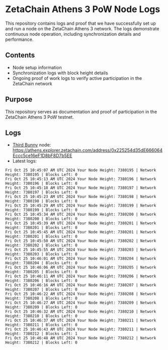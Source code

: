 # ZetaChain Athens 3 PoW Node Logs
This repository contains logs and proof that we have successfully set up and run a node on the ZetaChain Athens 3 network. The logs demonstrate continuous node operation, including synchronization details and performance.

## Contents
- Node setup information
- Synchronization logs with block height details
- Ongoing proof of work logs to verify active participation in the ZetaChain network

## Purpose
This repository serves as documentation and proof of participation in the ZetaChain Athens 3 PoW testnet.

## Logs

- [Third Bunny](https://thirdbunny.xyz/) node: https://athens.explorer.zetachain.com/address/0x225254d35dE666064Eccc5ce16eF1D8bF8D7b5EE
- Latest logs:
```
Fri Oct 25 10:45:07 AM UTC 2024 Your Node Height: 7380195 | Network Height: 7380195 | Blocks Left: 0
Fri Oct 25 10:45:13 AM UTC 2024 Your Node Height: 7380196 | Network Height: 7380196 | Blocks Left: 0
Fri Oct 25 10:45:18 AM UTC 2024 Your Node Height: 7380197 | Network Height: 7380197 | Blocks Left: 0
Fri Oct 25 10:45:23 AM UTC 2024 Your Node Height: 7380198 | Network Height: 7380198 | Blocks Left: 0
Fri Oct 25 10:45:29 AM UTC 2024 Your Node Height: 7380199 | Network Height: 7380199 | Blocks Left: 0
Fri Oct 25 10:45:34 AM UTC 2024 Your Node Height: 7380200 | Network Height: 7380200 | Blocks Left: 0
Fri Oct 25 10:45:39 AM UTC 2024 Your Node Height: 7380201 | Network Height: 7380201 | Blocks Left: 0
Fri Oct 25 10:45:45 AM UTC 2024 Your Node Height: 7380201 | Network Height: 7380201 | Blocks Left: 0
Fri Oct 25 10:45:50 AM UTC 2024 Your Node Height: 7380202 | Network Height: 7380202 | Blocks Left: 0
Fri Oct 25 10:45:55 AM UTC 2024 Your Node Height: 7380203 | Network Height: 7380203 | Blocks Left: 0
Fri Oct 25 10:46:01 AM UTC 2024 Your Node Height: 7380204 | Network Height: 7380204 | Blocks Left: 0
Fri Oct 25 10:46:06 AM UTC 2024 Your Node Height: 7380205 | Network Height: 7380205 | Blocks Left: 0
Fri Oct 25 10:46:11 AM UTC 2024 Your Node Height: 7380206 | Network Height: 7380206 | Blocks Left: 0
Fri Oct 25 10:46:16 AM UTC 2024 Your Node Height: 7380207 | Network Height: 7380207 | Blocks Left: 0
Fri Oct 25 10:46:22 AM UTC 2024 Your Node Height: 7380208 | Network Height: 7380208 | Blocks Left: 0
Fri Oct 25 10:46:27 AM UTC 2024 Your Node Height: 7380209 | Network Height: 7380209 | Blocks Left: 0
Fri Oct 25 10:46:32 AM UTC 2024 Your Node Height: 7380210 | Network Height: 7380210 | Blocks Left: 0
Fri Oct 25 10:46:37 AM UTC 2024 Your Node Height: 7380211 | Network Height: 7380211 | Blocks Left: 0
Fri Oct 25 10:46:43 AM UTC 2024 Your Node Height: 7380211 | Network Height: 7380212 | Blocks Left: 1
Fri Oct 25 10:46:48 AM UTC 2024 Your Node Height: 7380212 | Network Height: 7380212 | Blocks Left: 0
```
